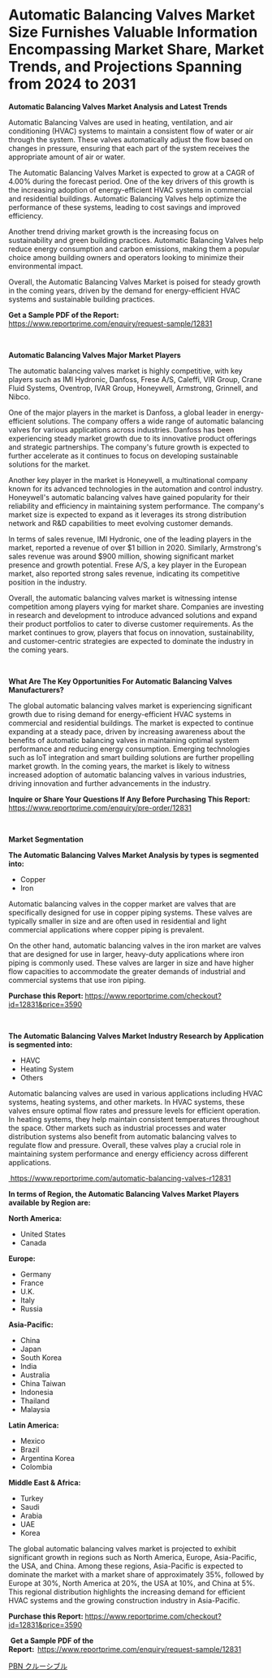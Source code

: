 <p><h1>Automatic Balancing Valves Market Size Furnishes Valuable Information Encompassing Market Share, Market Trends, and Projections Spanning from 2024 to 2031</h1></p><p><strong>Automatic Balancing Valves Market Analysis and Latest Trends</strong></p>
<p><p>Automatic Balancing Valves are used in heating, ventilation, and air conditioning (HVAC) systems to maintain a consistent flow of water or air through the system. These valves automatically adjust the flow based on changes in pressure, ensuring that each part of the system receives the appropriate amount of air or water.</p><p>The Automatic Balancing Valves Market is expected to grow at a CAGR of 4.00% during the forecast period. One of the key drivers of this growth is the increasing adoption of energy-efficient HVAC systems in commercial and residential buildings. Automatic Balancing Valves help optimize the performance of these systems, leading to cost savings and improved efficiency.</p><p>Another trend driving market growth is the increasing focus on sustainability and green building practices. Automatic Balancing Valves help reduce energy consumption and carbon emissions, making them a popular choice among building owners and operators looking to minimize their environmental impact.</p><p>Overall, the Automatic Balancing Valves Market is poised for steady growth in the coming years, driven by the demand for energy-efficient HVAC systems and sustainable building practices.</p></p>
<p><strong>Get a Sample PDF of the Report:&nbsp;</strong> <a href="https://www.reportprime.com/enquiry/request-sample/12831">https://www.reportprime.com/enquiry/request-sample/12831</a></p>
<p>&nbsp;</p>
<p><strong>Automatic Balancing Valves Major Market Players</strong></p>
<p><p>The automatic balancing valves market is highly competitive, with key players such as IMI Hydronic, Danfoss, Frese A/S, Caleffi, VIR Group, Crane Fluid Systems, Oventrop, IVAR Group, Honeywell, Armstrong, Grinnell, and Nibco. </p><p>One of the major players in the market is Danfoss, a global leader in energy-efficient solutions. The company offers a wide range of automatic balancing valves for various applications across industries. Danfoss has been experiencing steady market growth due to its innovative product offerings and strategic partnerships. The company's future growth is expected to further accelerate as it continues to focus on developing sustainable solutions for the market.</p><p>Another key player in the market is Honeywell, a multinational company known for its advanced technologies in the automation and control industry. Honeywell's automatic balancing valves have gained popularity for their reliability and efficiency in maintaining system performance. The company's market size is expected to expand as it leverages its strong distribution network and R&D capabilities to meet evolving customer demands.</p><p>In terms of sales revenue, IMI Hydronic, one of the leading players in the market, reported a revenue of over $1 billion in 2020. Similarly, Armstrong's sales revenue was around $900 million, showing significant market presence and growth potential. Frese A/S, a key player in the European market, also reported strong sales revenue, indicating its competitive position in the industry.</p><p>Overall, the automatic balancing valves market is witnessing intense competition among players vying for market share. Companies are investing in research and development to introduce advanced solutions and expand their product portfolios to cater to diverse customer requirements. As the market continues to grow, players that focus on innovation, sustainability, and customer-centric strategies are expected to dominate the industry in the coming years.</p></p>
<p>&nbsp;</p>
<p><strong>What Are The Key Opportunities For Automatic Balancing Valves Manufacturers?</strong></p>
<p><p>The global automatic balancing valves market is experiencing significant growth due to rising demand for energy-efficient HVAC systems in commercial and residential buildings. The market is expected to continue expanding at a steady pace, driven by increasing awareness about the benefits of automatic balancing valves in maintaining optimal system performance and reducing energy consumption. Emerging technologies such as IoT integration and smart building solutions are further propelling market growth. In the coming years, the market is likely to witness increased adoption of automatic balancing valves in various industries, driving innovation and further advancements in the industry.</p></p>
<p><strong>Inquire or Share Your Questions If Any Before Purchasing This Report:</strong> <a href="https://www.reportprime.com/enquiry/pre-order/12831">https://www.reportprime.com/enquiry/pre-order/12831</a></p>
<p>&nbsp;</p>
<p><strong>Market Segmentation</strong></p>
<p><strong>The Automatic Balancing Valves Market Analysis by types is segmented into:</strong></p>
<p><ul><li>Copper</li><li>Iron</li></ul></p>
<p><p>Automatic balancing valves in the copper market are valves that are specifically designed for use in copper piping systems. These valves are typically smaller in size and are often used in residential and light commercial applications where copper piping is prevalent.</p><p>On the other hand, automatic balancing valves in the iron market are valves that are designed for use in larger, heavy-duty applications where iron piping is commonly used. These valves are larger in size and have higher flow capacities to accommodate the greater demands of industrial and commercial systems that use iron piping.</p></p>
<p><strong>Purchase this Report:&nbsp;</strong><a href="https://www.reportprime.com/checkout?id=12831&price=3590">https://www.reportprime.com/checkout?id=12831&price=3590</a></p>
<p>&nbsp;</p>
<p><strong>The Automatic Balancing Valves Market Industry Research by Application is segmented into:</strong></p>
<p><ul><li>HAVC</li><li>Heating System</li><li>Others</li></ul></p>
<p><p>Automatic balancing valves are used in various applications including HVAC systems, heating systems, and other markets. In HVAC systems, these valves ensure optimal flow rates and pressure levels for efficient operation. In heating systems, they help maintain consistent temperatures throughout the space. Other markets such as industrial processes and water distribution systems also benefit from automatic balancing valves to regulate flow and pressure. Overall, these valves play a crucial role in maintaining system performance and energy efficiency across different applications.</p></p>
<p><a href="https://www.reportprime.com/automatic-balancing-valves-r12831">&nbsp;https://www.reportprime.com/automatic-balancing-valves-r12831</a></p>
<p><strong>In terms of Region, the Automatic Balancing Valves Market Players available by Region are:</strong></p>
<p>
    <p> <strong> North America: </strong>
        <ul>
            <li>United States</li>
            <li>Canada</li>
        </ul>
        </p> 
    <p> <strong> Europe: </strong>
        <ul>
            <li>Germany</li>
            <li>France</li>
            <li>U.K.</li>
            <li>Italy</li>
            <li>Russia</li>
        </ul>
        </p> 
    <p> <strong> Asia-Pacific: </strong>
        <ul>
            <li>China</li>
            <li>Japan</li>
            <li>South Korea</li>
            <li>India</li>
            <li>Australia</li>
            <li>China Taiwan</li>
            <li>Indonesia</li>
            <li>Thailand</li>
            <li>Malaysia</li>
        </ul>
        </p> 
    <p> <strong> Latin America: </strong>
        <ul>
            <li>Mexico</li>
            <li>Brazil</li>
            <li>Argentina Korea</li>
            <li>Colombia</li>
        </ul>
        </p> 
    <p> <strong> Middle East & Africa: </strong>
        <ul>
            <li>Turkey</li>
            <li>Saudi</li>
            <li>Arabia</li>
            <li>UAE</li>
            <li>Korea</li>
        </ul>
    </p>
    </p>
<p><p>The global automatic balancing valves market is projected to exhibit significant growth in regions such as North America, Europe, Asia-Pacific, the USA, and China. Among these regions, Asia-Pacific is expected to dominate the market with a market share of approximately 35%, followed by Europe at 30%, North America at 20%, the USA at 10%, and China at 5%. This regional distribution highlights the increasing demand for efficient HVAC systems and the growing construction industry in Asia-Pacific.</p></p>
<p><strong>Purchase this Report: </strong><a href="https://www.reportprime.com/checkout?id=12831&price=3590">https://www.reportprime.com/checkout?id=12831&price=3590</a></p>
<p>&nbsp;<strong>Get a Sample PDF of the Report:&nbsp;&nbsp;</strong><a href="https://www.reportprime.com/enquiry/request-sample/12831">https://www.reportprime.com/enquiry/request-sample/12831</a></p>
<p><strong></strong></p>
<p><p><a href="https://github.com/mreklxf44233/Market-Research-Report-List-1/blob/main/126046020645.md">PBN クルーシブル</a></p></p>